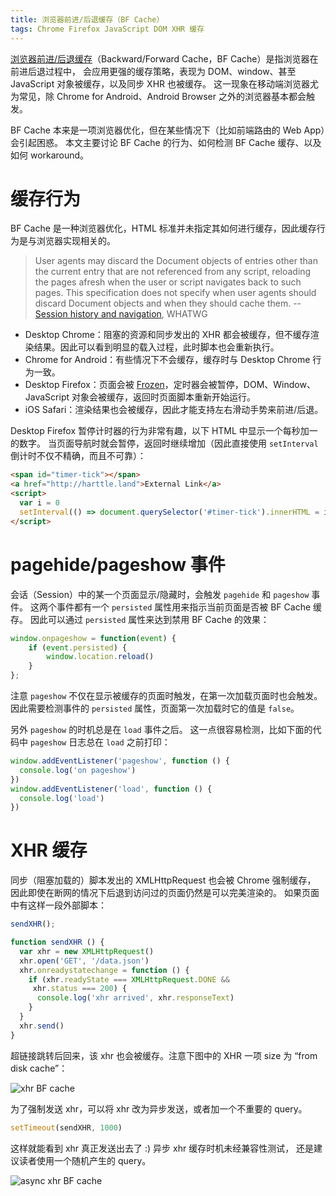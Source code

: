 ```yaml
---
title: 浏览器前进/后退缓存（BF Cache）
tags: Chrome Firefox JavaScript DOM XHR 缓存
---
```


[浏览器前进/后退缓存][bfc]（Backward/Forward Cache，BF Cache）是指浏览器在前进后退过程中，
会应用更强的缓存策略，表现为 DOM、window、甚至 JavaScript 对象被缓存，以及同步 XHR 也被缓存。
这一现象在移动端浏览器尤为常见，除 Chrome for Android、Android Browser 之外的浏览器基本都会触发。

BF Cache 本来是一项浏览器优化，但在某些情况下（比如前端路由的 Web App）会引起困惑。
本文主要讨论 BF Cache 的行为、如何检测 BF Cache 缓存、以及如何 workaround。

<!--more-->

# 缓存行为

BF Cache 是一种浏览器优化，HTML 标准并未指定其如何进行缓存，因此缓存行为是与浏览器实现相关的。

> User agents may discard the Document objects of entries other than the current entry that are not referenced from any script, reloading the pages afresh when the user or script navigates back to such pages. This specification does not specify when user agents should discard Document objects and when they should cache them. -- [Session history and navigation][spec-history], WHATWG

* Desktop Chrome：阻塞的资源和同步发出的 XHR 都会被缓存，但不缓存渲染结果。因此可以看到明显的载入过程，此时脚本也会重新执行。
* Chrome for Android：有些情况下不会缓存，缓存时与 Desktop Chrome 行为一致。
* Desktop Firefox：页面会被 [Frozen][bfc]，定时器会被暂停，DOM、Window、JavaScript 对象会被缓存，返回时页面脚本重新开始运行。
* iOS Safari：渲染结果也会被缓存，因此才能支持左右滑动手势来前进/后退。

Desktop Firefox 暂停计时器的行为非常有趣，以下 HTML 中显示一个每秒加一的数字。
当页面导航时就会暂停，返回时继续增加（因此直接使用 `setInterval` 倒计时不仅不精确，而且不可靠）：

```html
<span id="timer-tick"></span>
<a href="http://harttle.land">External Link</a>
<script>
  var i = 0
  setInterval(() => document.querySelector('#timer-tick').innerHTML = i++, 1000)
</script>
```

# pagehide/pageshow 事件

会话（Session）中的某一个页面显示/隐藏时，会触发 `pagehide` 和 `pageshow` 事件。
这两个事件都有一个 `persisted` 属性用来指示当前页面是否被 BF Cache 缓存。
因此可以通过 `persisted` 属性来达到禁用 BF Cache 的效果：

```javascript
window.onpageshow = function(event) {
    if (event.persisted) {
        window.location.reload() 
    }
};
```

注意 `pageshow` 不仅在显示被缓存的页面时触发，在第一次加载页面时也会触发。
因此需要检测事件的 `persisted` 属性，页面第一次加载时它的值是 `false`。

另外 `pageshow` 的时机总是在 `load` 事件之后。
这一点很容易检测，比如下面的代码中 `pageshow` 日志总在 `load` 之前打印：

```javascript
window.addEventListener('pageshow', function () {
  console.log('on pageshow')
})
window.addEventListener('load', function () {
  console.log('load')
})
```

# XHR 缓存

同步（阻塞加载的）脚本发出的 XMLHttpRequest 也会被 Chrome 强制缓存，
因此即使在断网的情况下后退到访问过的页面仍然是可以完美渲染的。
如果页面中有这样一段外部脚本：

```javascript
sendXHR();

function sendXHR () {
  var xhr = new XMLHttpRequest()
  xhr.open('GET', '/data.json')
  xhr.onreadystatechange = function () {
    if (xhr.readyState === XMLHttpRequest.DONE &&
     xhr.status === 200) {
      console.log('xhr arrived', xhr.responseText)
    }
  }
  xhr.send()
}
```

超链接跳转后回来，该 xhr 也会被缓存。注意下图中的 XHR 一项 size 为 “from disk cache”：

![xhr BF cache][xhr]

为了强制发送 xhr，可以将 xhr 改为异步发送，或者加一个不重要的 query。

```javascript
setTimeout(sendXHR, 1000)
```

这样就能看到 xhr 真正发送出去了 :) 异步 xhr 缓存时机未经兼容性测试，
还是建议读者使用一个随机产生的 query。

![async xhr BF cache][xhr-async]

[bfc]: https://developer.mozilla.org/en-US/docs/Working_with_BFCache
[spec-history]: https://html.spec.whatwg.org/multipage/browsers.html#history
[pageshow]: https://developer.mozilla.org/zh-CN/docs/Web/Events/pageshow
[pagehide]: https://developer.mozilla.org/zh-CN/docs/Web/Events/pagehide
[xhr-async]: /assets/img/blog/javascript/bf-cache-async-xhr@2x.png
[xhr]: /assets/img/blog/javascript/bf-cache-xhr@2x.png
